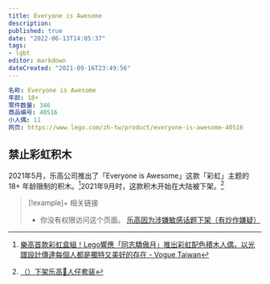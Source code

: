 ```yaml
---
title: Everyone is Awesome
description:
published: true
date: "2022-06-13T14:05:37"
tags:
- lgbt
editor: markdown
dateCreated: "2021-09-16T23:49:56"
---
```


```YAML
名称: Everyone is Awesome
年龄: 18+
零件数量: 346
商品编号: 40516
小人偶: 11
网页: https://www.lego.com/zh-tw/product/everyone-is-awesome-40516
```

## 禁止彩虹积木

2021年5月，乐高公司推出了「Everyone is Awesome」这款「彩虹」主题的 18+ 年龄限制的积木。[^lgbtq]2021年9月时，这款积木开始在大陆被下架。[^247094324]

[^lgbtq]: [樂高首款彩虹盒組！Lego響應「同志驕傲月」推出彩虹配色積木人偶，以光譜設計傳達每個人都是獨特又美好的存在 - Vogue Taiwan](https://web.archive.org/web/20210916151729/https://www.vogue.com.tw/lifestyle/article/lego-lgbtq-everyone-is-awesome)

[^247094324]: [（）下架乐高🌈人仔套装](https://web.archive.org/web/20210916154405/https://www.douban.com/group/topic/247094324/)

> [!example]+ 相关链接
> + 你没有权限访问这个页面。 [乐高因为涉嫌敏感话题下架（有炒作嫌疑）](https://wap.douban.com/group/topic/247075658)

